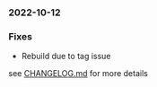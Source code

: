 ### 2022-10-12

### Fixes
+ Rebuild due to tag issue

see <a href='https://github.com/mrjackwills/belugasnooze_pi/blob/main/CHANGELOG.md'>CHANGELOG.md</a> for more details
